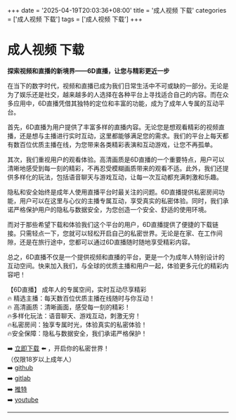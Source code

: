 +++
date = '2025-04-19T20:03:36+08:00'
title = '成人视频 下载'
categories = ['成人视频 下载']
tags = ['成人视频 下载']
+++

# 成人视频 下载

**探索视频和直播的新境界——6D直播，让您与精彩更近一步**

在当下的数字时代，视频和直播已成为我们日常生活中不可或缺的一部分。无论是为了娱乐还是社交，越来越多的人选择在各种平台上寻找适合自己的内容。而在众多应用中，6D直播凭借其独特的定位和丰富的功能，成为了成年人专属的互动平台。

首先，6D直播为用户提供了丰富多样的直播内容。无论您是想观看精彩的视频直播，还是想与主播进行实时互动，这里都能够满足您的需求。我们的平台上每天都有数百位优质主播在线，为您带来各类精彩表演和互动游戏，让您不再孤单。

其次，我们重视用户的观看体验。高清画质是6D直播的一个重要特点，用户可以清晰地感受到每一刻的精彩，不再忍受模糊画质带来的观看不适。此外，我们还提供多样化的玩法，包括语音聊天与游戏互动，让每一次互动都充满刺激和乐趣。

隐私和安全始终是成年人使用直播平台时最关注的问题。6D直播提供私密房间功能，用户可以在这里与心仪的主播专属互动，享受真实的私密体验。同时，我们承诺严格保护用户的隐私与数据安全，为您创造一个安全、舒适的使用环境。

而对于那些希望下载和体验我们这个平台的用户，6D直播提供了便捷的下载链接。只需轻点一下，您就可以轻松开启自己的私密世界。无论是在家、在工作间隙，还是在旅行途中，您都可以通过6D直播随时随地享受精彩内容。

总之，6D直播不仅是一个提供视频和直播的平台，更是一个为成年人特别设计的互动空间。快来加入我们，与全球的优质主播和用户一起，体验更多元化的精彩内容吧！

【6D直播】
成年人的专属空间，实时互动尽享精彩  
🔥 精选主播：每天数百位优质主播在线随时与你互动！  
🔥 高清画质：清晰画面，感受每一刻的精彩！  
🔥多样化玩法：语音聊天、游戏互动，刺激无穷！  
🔥私密房间：独享专属时光，体验真实的私密体验！  
🔥安全保障：隐私与数据安全，我们承诺严格保护！  

➡️ [立即下载](https://down123.s3.ap-east-1.amazonaws.com/down/down.html?channelCode=blog) ⬅️ ，开启你的私密世界！  
（仅限18岁以上成年人）  
➡️ [github](https://aldult-live.github.io/)  
➡️ [gitlab](https://seo-09598d.gitlab.io/)  
➡️ [推特](https://x.com/wegame33)  
➡️ [youtube](https://www.youtube.com/@6Dlive)  

---
